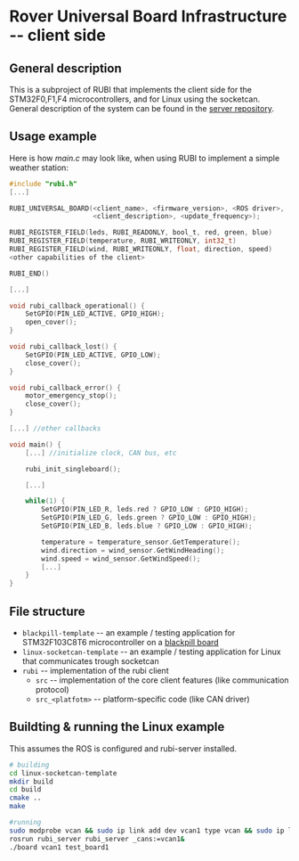 
# Rover Universal Board Infrastructure -- client side

## General description

This is a subproject of RUBI that implements the client side for the STM32F0,F1,F4 microcontrollers,
and for Linux using the socketcan.
General description of the system can be found in the [server repository](https://github.com/acriaer/rubi_server).

## Usage example

Here is how *main.c* may look like, when using RUBI to implement a simple weather station:

```C
#include "rubi.h"
[...]

RUBI_UNIVERSAL_BOARD(<client_name>, <firmware_version>, <ROS driver>,
                     <client_description>, <update_frequency>);

RUBI_REGISTER_FIELD(leds, RUBI_READONLY, bool_t, red, green, blue)
RUBI_REGISTER_FIELD(temperature, RUBI_WRITEONLY, int32_t)
RUBI_REGISTER_FIELD(wind, RUBI_WRITEONLY, float, direction, speed)
<other capabilities of the client>

RUBI_END()

[...]

void rubi_callback_operational() {
    SetGPIO(PIN_LED_ACTIVE, GPIO_HIGH);
    open_cover();
}

void rubi_callback_lost() {
    SetGPIO(PIN_LED_ACTIVE, GPIO_LOW);
    close_cover();
}

void rubi_callback_error() {
    motor_emergency_stop();
    close_cover();
}

[...] //other callbacks

void main() {
    [...] //initialize clock, CAN bus, etc

    rubi_init_singleboard(); 

    [...]

    while(1) {
        SetGPIO(PIN_LED_R, leds.red ? GPIO_LOW : GPIO_HIGH);
        SetGPIO(PIN_LED_G, leds.green ? GPIO_LOW : GPIO_HIGH);
        SetGPIO(PIN_LED_B, leds.blue ? GPIO_LOW : GPIO_HIGH);

        temperature = temperature_sensor.GetTemperature();
        wind.direction = wind_sensor.GetWindHeading();
        wind.speed = wind_sensor.GetWindSpeed();
        [...]
    }
}
```

## File structure

- `blackpill-template` -- an example / testing application for STM32F103C8T6 microcontroller on a [blackpill board](https://stm32-base.org/boards/STM32F103C8T6-Black-Pill.html)
- `linux-socketcan-template` -- an example / testing application for Linux that communicates trough socketcan
- `rubi` -- implementation of the rubi client 
  - `src` -- implementation of the core client features (like communication protocol)
  - `src_<platfotm>` -- platform-specific code (like CAN driver)

## Buildting & running the Linux example
This assumes the ROS is configured and rubi-server installed.
```bash
# building
cd linux-socketcan-template
mkdir build
cd build
cmake ..
make

#running
sudo modprobe vcan && sudo ip link add dev vcan1 type vcan && sudo ip link set up vcan1
rosrun rubi_server rubi_server _cans:=vcan1&
./board vcan1 test_board1
```
